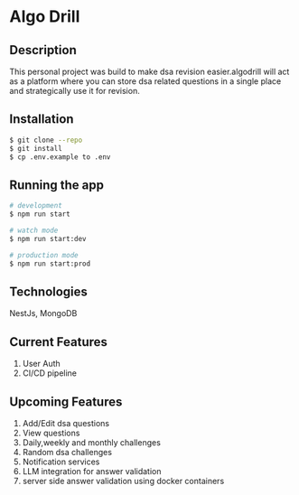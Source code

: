 # Algo Drill

## Description

This personal project was build to make dsa revision easier.algodrill will act as a platform where you can store dsa related questions in a single place and strategically use it for revision. 

## Installation

```bash
$ git clone --repo
$ git install 
$ cp .env.example to .env
```

## Running the app

```bash
# development
$ npm run start

# watch mode
$ npm run start:dev

# production mode
$ npm run start:prod
```

## Technologies
NestJs, MongoDB

## Current Features
1. User Auth
2. CI/CD pipeline

## Upcoming Features
1. Add/Edit dsa questions
2. View questions
3. Daily,weekly and monthly challenges
4. Random dsa challenges
5. Notification services
6. LLM integration for answer validation
7. server side answer validation using docker containers

